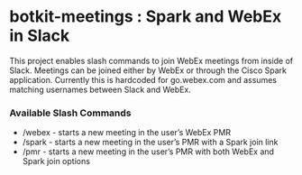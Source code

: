 # botkit-meetings : Spark and WebEx in Slack
This project enables slash commands to join WebEx meetings from inside of Slack.  Meetings can be joined either by WebEx or through the Cisco Spark application.  Currently this is hardcoded for go.webex.com and assumes matching usernames between Slack and WebEx.

### Available Slash Commands

* /webex - starts a new meeting in the user’s WebEx PMR
* /spark - starts a new meeting in the user’s PMR with a Spark join link
* /pmr - starts a new meeting in the user’s PMR with both WebEx and Spark join options
